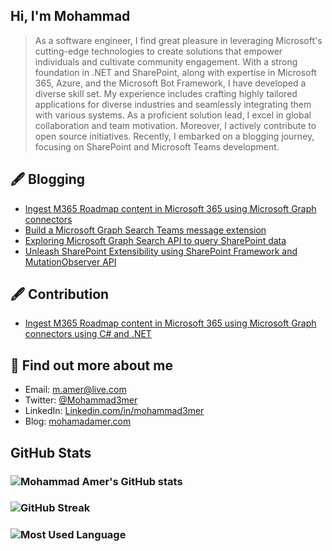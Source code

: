 ## Hi, I'm Mohammad
> As a software engineer, I find great pleasure in leveraging Microsoft's cutting-edge technologies to create solutions that empower individuals and cultivate community engagement. With a strong foundation in .NET and SharePoint, along with expertise in Microsoft 365, Azure, and the Microsoft Bot Framework, I have developed a diverse skill set. My experience includes crafting highly tailored applications for diverse industries and seamlessly integrating them with various systems. As a proficient solution lead, I excel in global collaboration and team motivation. Moreover, I actively contribute to open source initiatives. Recently, I embarked on a blogging journey, focusing on SharePoint and Microsoft Teams development.


## 🖋 Blogging

<!--START_SECTION:feed-->
* [Ingest M365 Roadmap content in Microsoft 365 using Microsoft Graph connectors](https://mohamadamer.com/posts/Ingest-M365-Roadmap-Content-in-Microsoft-365-Using-Microsoft-Graph-Connectors/;)
* [Build a Microsoft Graph Search Teams message extension](https://mohamadamer.com/posts/Microsoft-Graph-Search-Teams-message-extension/;)
* [Exploring Microsoft Graph Search API to query SharePoint data](https://mohamadamer.com/posts/Exploring-Microsoft-Graph-Search-API-to-query-SharePoint-data/;)
* [Unleash SharePoint Extensibility using SharePoint Framework and MutationObserver API](https://mohamadamer.com/posts/SP-Extensibility-Using-SPFx-and-MutationObserver/)
<!--END_SECTION:feed-->

## 🖋 Contribution

<!--START_SECTION:feed-->
* [Ingest M365 Roadmap content in Microsoft 365 using Microsoft Graph connectors using C# and .NET](https://adoption.microsoft.com/en-us/sample-solution-gallery/sample/pnp-graph-connector-dotnet-csharp-m365-roadmap/;)
<!--END_SECTION:feed-->

## 👀 Find out more about me
- Email: m.amer@live.com
- Twitter: [@Mohammad3mer](https://twitter.com/Mohammad3mer)
- LinkedIn: [Linkedin.com/in/mohammad3mer](https://www.linkedin.com/in/mohammad3mer/)
- Blog: [mohamadamer.com](https://mohamadamer.com/)


## GitHub Stats
### ![Mohammad Amer's GitHub stats](https://github-readme-stats.vercel.app/api?username=mohammadamer)
### ![GitHub Streak](https://streak-stats.demolab.com?user=mohammadamer)
### ![Most Used Language](https://github-readme-stats.vercel.app/api/top-langs/?username=mohammadamer&include_all_commits=false&count_private=false&layout=compact)
